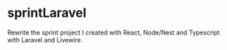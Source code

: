 # sprintLaravel
Rewrite the sprint project I created with React, Node/Nest and Typescript with Laravel and Livewire.

